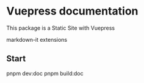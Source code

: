 # Vuepress documentation

This package is a Static Site with Vuepress

markdown-it extensions


## Start

pnpm dev:doc
pnpm build:doc
